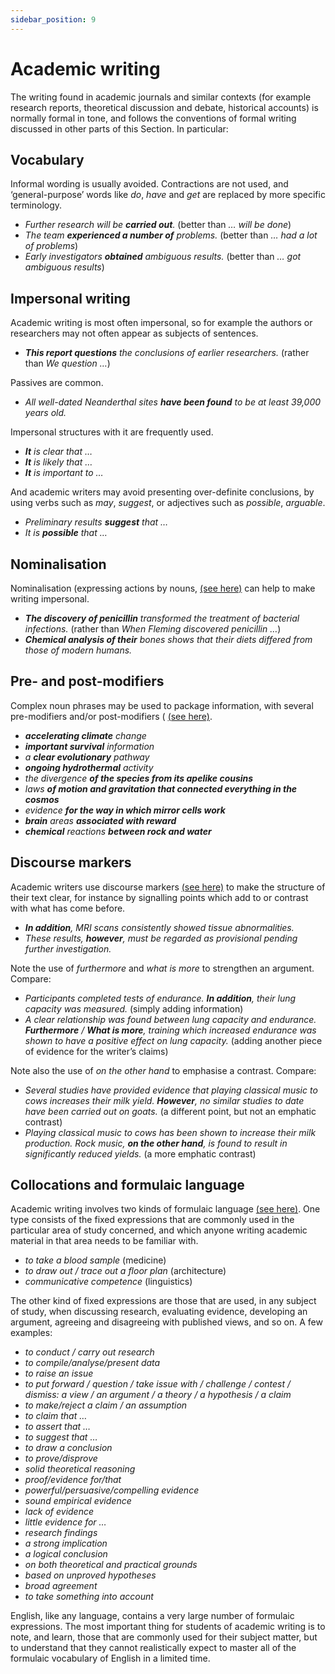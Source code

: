 ```yaml
---
sidebar_position: 9
---
```


# Academic writing

The writing found in academic journals and similar contexts (for example research reports, theoretical discussion and debate, historical accounts) is normally formal in tone, and follows the conventions of formal writing discussed in other parts of this Section. In particular:

## Vocabulary

Informal wording is usually avoided. Contractions are not used, and ‘general-purpose’ words like *do*, *have* and *get* are replaced by more specific terminology.

- *Further research will be **carried out**.* (better than *… will be done*)
- *The team **experienced a number of** problems.* (better than *… had a lot of problems*)
- *Early investigators **obtained** ambiguous results.* (better than *… got ambiguous results*)

## Impersonal writing

Academic writing is most often impersonal, so for example the authors or researchers may not often appear as subjects of sentences.

- ***This report questions** the conclusions of earlier researchers.* (rather than *We question …*)

Passives are common.

- *All well-dated Neanderthal sites **have been found** to be at least 39,000 years old.*

Impersonal structures with it are frequently used.

- ***It** is clear that …*
- ***It** is likely that …*
- ***It** is important to …*

And academic writers may avoid presenting over-definite conclusions, by using verbs such as *may*, *suggest*, or adjectives such as *possible*, *arguable*.

- *Preliminary results **suggest** that …*
- *It is **possible** that …*

## Nominalisation

Nominalisation (expressing actions by nouns, [(see here)](./reading-complicated-structures#nominalisation-and-coordination-daniels-failure) can help to make writing impersonal.

- ***The discovery of penicillin** transformed the treatment of bacterial infections.* (rather than *When Fleming discovered penicillin …*)
- ***Chemical analysis of their** bones shows that their diets differed from those of modern humans.*

## Pre- and post-modifiers

Complex noun phrases may be used to package information, with several pre-modifiers and/or post-modifiers ( [(see here)](./reading-complicated-structures#complex-noun-phrases-premodification).

- ***accelerating climate** change*
- ***important survival** information*
- *a **clear evolutionary** pathway*
- ***ongoing hydrothermal** activity*
- *the divergence **of the species from its apelike cousins***
- *laws **of motion and gravitation that connected everything in the cosmos***
- *evidence **for the way in which mirror cells work***
- ***brain** areas **associated with reward***
- ***chemical** reactions **between rock and water***

## Discourse markers

Academic writers use discourse markers [(see here)](./discourse-markers-in-writing) to make the structure of their text clear, for instance by signalling points which add to or contrast with what has come before.

- ***In addition**, MRI scans consistently showed tissue abnormalities.*
- *These results, **however**, must be regarded as provisional pending further investigation.*

Note the use of *furthermore* and *what is more* to strengthen an argument. Compare:

- *Participants completed tests of endurance. **In addition**, their lung capacity was measured.* (simply adding information)
- *A clear relationship was found between lung capacity and endurance. **Furthermore** / **What is more**, training which increased endurance was shown to have a positive effect on lung capacity.* (adding another piece of evidence for the writer’s claims)

Note also the use of *on the other hand* to emphasise a contrast. Compare:

- *Several studies have provided evidence that playing classical music to cows increases their milk yield. **However**, no similar studies to date have been carried out on goats.* (a different point, but not an emphatic contrast)
- *Playing classical music to cows has been shown to increase their milk production. Rock music, **on the other hand**, is found to result in significantly reduced yields.* (a more emphatic contrast)

## Collocations and formulaic language

Academic writing involves two kinds of formulaic language [(see here)](./../../vocabulary/vocabulary-areas/idioms-collocations-and-formulaic-expressions). One type consists of the fixed expressions that are commonly used in the particular area of study concerned, and which anyone writing academic material in that area needs to be familiar with.

- *to take a blood sample* (medicine)
- *to draw out / trace out a floor plan* (architecture)
- *communicative competence* (linguistics)

The other kind of fixed expressions are those that are used, in any subject of study, when discussing research, evaluating evidence, developing an argument, agreeing and disagreeing with published views, and so on. A few examples:

- *to conduct / carry out research*
- *to compile/analyse/present data*
- *to raise an issue*
- *to put forward / question / take issue with / challenge / contest / dismiss: a view / an argument / a theory / a hypothesis / a claim*
- *to make/reject a claim / an assumption*
- *to claim that …*
- *to assert that …*
- *to suggest that …*
- *to draw a conclusion*
- *to prove/disprove*
- *solid theoretical reasoning*
- *proof/evidence for/that*
- *powerful/persuasive/compelling evidence*
- *sound empirical evidence*
- *lack of evidence*
- *little evidence for …*
- *research findings*
- *a strong implication*
- *a logical conclusion*
- *on both theoretical and practical grounds*
- *based on unproved hypotheses*
- *broad agreement*
- *to take something into account*

English, like any language, contains a very large number of formulaic expressions. The most important thing for students of academic writing is to note, and learn, those that are commonly used for their subject matter, but to understand that they cannot realistically expect to master all of the formulaic vocabulary of English in a limited time.
